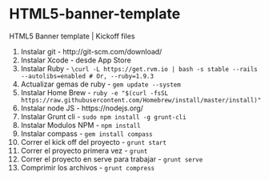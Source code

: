 # HTML5-banner-template
HTML5 Banner template | Kickoff files

<ol>
  <li>Instalar git - http://git-scm.com/download/</li>
  <li>Instalar Xcode - desde App Store</li>
  <li>Instalar Ruby - <code>\curl -L https://get.rvm.io | bash -s stable --rails --autolibs=enabled # Or, --ruby=1.9.3</code></li>
  <li>Actualizar gemas de ruby - <code>gem update --system</code></li>
  <li>Instalar Home Brew - <code>ruby -e "$(curl -fsSL https://raw.githubusercontent.com/Homebrew/install/master/install)"</code></li>
  <li>Instalar node JS - https://nodejs.org/</li>
  <li>Instalar Grunt cli - <code>sudo npm install -g grunt-cli</code></li>
  <li>Instalar Modulos NPM - <code>npm install</code></li>
  <li>Instalar compass - <code>gem install compass</code></li>
  <li>Correr el kick off del proyecto - <code>grunt start</code></li>
  <li>Correr el proyecto primera vez - <code>grunt</code></li>
  <li>Correr el proyecto en serve para trabajar - <code>grunt serve</code></li>
  <li>Comprimir los archivos - <code>grunt compress</code></li>
</ol>
